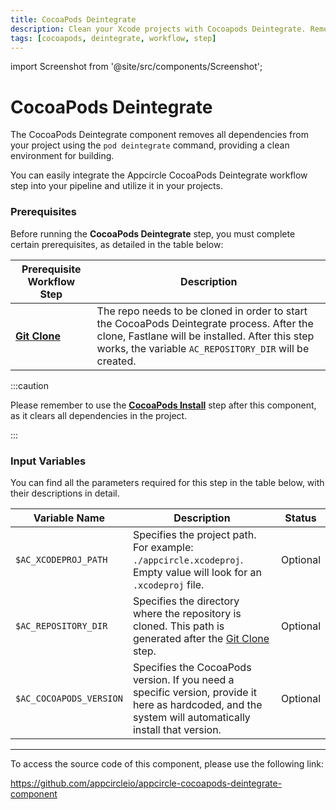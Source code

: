 ```yaml
---
title: CocoaPods Deintegrate
description: Clean your Xcode projects with Cocoapods Deintegrate. Remove pods swiftly to maintain a streamlined, efficient development environment.
tags: [cocoapods, deintegrate, workflow, step]
---
```


import Screenshot from '@site/src/components/Screenshot';

# CocoaPods Deintegrate

The CocoaPods Deintegrate component removes all dependencies from your project using the `pod deintegrate` command, providing a clean environment for building.

You can easily integrate the Appcircle CocoaPods Deintegrate workflow step into your pipeline and utilize it in your projects.

### Prerequisites

Before running the **CocoaPods Deintegrate** step, you must complete certain prerequisites, as detailed in the table below:

| Prerequisite Workflow Step                      | Description                                     |
|-------------------------------------------------|-------------------------------------------------|
| [**Git Clone**](/workflows/common-workflow-steps/git-clone) | The repo needs to be cloned in order to start the CocoaPods Deintegrate process. After the clone, Fastlane will be installed. After this step works, the variable `AC_REPOSITORY_DIR` will be created.|

:::caution

Please remember to use the [**CocoaPods Install**](/workflows/ios-specific-workflow-steps/cocoapods-install) step after this component, as it clears all dependencies in the project.

:::

<Screenshot url='https://cdn.appcircle.io/docs/assets/BE3178-deintegrateOrder.png' />

### Input Variables

You can find all the parameters required for this step in the table below, with their descriptions in detail.

<Screenshot url='https://cdn.appcircle.io/docs/assets/BE3178-deintegrateInput1.png' />

| Variable Name                            | Description                         | Status           |
|-------------------------------|------------------------------------------------|------------------|
| `$AC_XCODEPROJ_PATH`          | Specifies the project path. For example: `./appcircle.xcodeproj`. Empty value will look for an `.xcodeproj` file. | Optional |
| `$AC_REPOSITORY_DIR`    | Specifies the directory where the repository is cloned. This path is generated after the [Git Clone](https://docs.appcircle.io/workflows/common-workflow-steps#git-clone) step.                                                                                         | Optional |
| `$AC_COCOAPODS_VERSION` | Specifies the CocoaPods version. If you need a specific version, provide it here as hardcoded, and the system will automatically install that version.                                                                                        | Optional |

---

To access the source code of this component, please use the following link:

https://github.com/appcircleio/appcircle-cocoapods-deintegrate-component